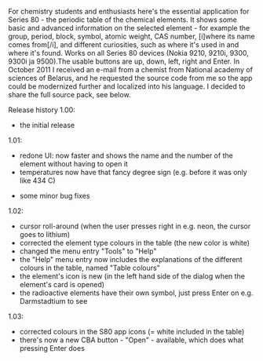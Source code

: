 For chemistry students and enthusiasts here's the essential application for Series 80 - the periodic table of the chemical elements. It shows some basic and advanced information on the selected element - for example the group, period, block, symbol, atomic weight, CAS number, [i]where its name comes from[/i], and different curiosities, such as where it's used in and where it's found. Works on all Series 80 devices (Nokia 9210, 9210i, 9300, 9300i ja 9500).The usable buttons are up, down, left, right and Enter. In October 2011 I received an e-mail from a chemist from National academy of sciences of Belarus, and he requested the source code from me so the app could be modernized further and localized into his language. I decided to share the full source pack, see below.

Release history
1.00:
- the initial release

1.01:
- redone UI: now faster and shows the name and the number of the element without having to open it
- temperatures now have that fancy degree sign (e.g. before it was only like 434 C)
+ some minor bug fixes

1.02:
- cursor roll-around (when the user presses right in e.g. neon, the cursor goes to lithium)
- corrected the element type colours in the table (the new color is white)
- changed the menu entry "Tools" to "Help"
- the "Help" menu entry now includes the explanations of the different colours in the table, named "Table colours"
- the element's icon is new (in the left hand side of the dialog when the element's card is opened)
- the radioactive elements have their own symbol, just press Enter on e.g. Darmstadtium to see

1.03:
- corrected colours in the S80 app icons (= white included in the table)
- there's now a new CBA button - "Open" - available, which does what pressing Enter does
